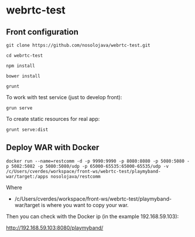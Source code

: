 # webrtc-test

## Front configuration

```
git clone https://github.com/nosolojava/webrtc-test.git

cd webrtc-test

npm install

bower install

grunt

```

To work with test service (just to develop front):
```
grun serve
```

To create static resources for real app:
```
grunt serve:dist
```


## Deploy WAR with Docker


```
docker run --name=restcomm -d -p 9990:9990 -p 8080:8080 -p 5080:5080 -p 5082:5082 -p 5080:5080/udp -p 65000-65535:65000-65535/udp -v /c/Users/cverdes/workspace/front-ws/webrtc-test/playmyband-war/target:/apps nosolojava/restcomm
```

Where
- /c/Users/cverdes/workspace/front-ws/webrtc-test/playmyband-war/target is where you want to copy your war.


Then you can check with the Docker ip (in the example 192.168.59.103):

http://192.168.59.103:8080/playmyband/


